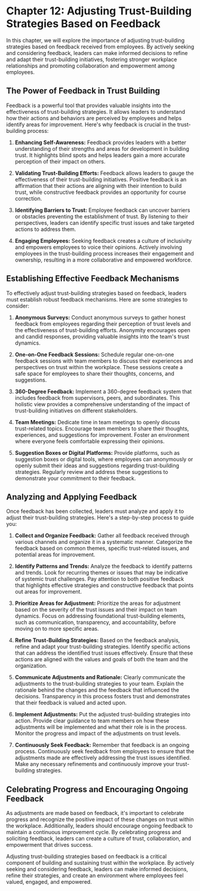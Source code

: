Chapter 12: Adjusting Trust-Building Strategies Based on Feedback
=================================================================

In this chapter, we will explore the importance of adjusting trust-building strategies based on feedback received from employees. By actively seeking and considering feedback, leaders can make informed decisions to refine and adapt their trust-building initiatives, fostering stronger workplace relationships and promoting collaboration and empowerment among employees.

The Power of Feedback in Trust Building
---------------------------------------

Feedback is a powerful tool that provides valuable insights into the effectiveness of trust-building strategies. It allows leaders to understand how their actions and behaviors are perceived by employees and helps identify areas for improvement. Here's why feedback is crucial in the trust-building process:

1. **Enhancing Self-Awareness:** Feedback provides leaders with a better understanding of their strengths and areas for development in building trust. It highlights blind spots and helps leaders gain a more accurate perception of their impact on others.

2. **Validating Trust-Building Efforts:** Feedback allows leaders to gauge the effectiveness of their trust-building initiatives. Positive feedback is an affirmation that their actions are aligning with their intention to build trust, while constructive feedback provides an opportunity for course correction.

3. **Identifying Barriers to Trust:** Employee feedback can uncover barriers or obstacles preventing the establishment of trust. By listening to their perspectives, leaders can identify specific trust issues and take targeted actions to address them.

4. **Engaging Employees:** Seeking feedback creates a culture of inclusivity and empowers employees to voice their opinions. Actively involving employees in the trust-building process increases their engagement and ownership, resulting in a more collaborative and empowered workforce.

Establishing Effective Feedback Mechanisms
------------------------------------------

To effectively adjust trust-building strategies based on feedback, leaders must establish robust feedback mechanisms. Here are some strategies to consider:

1. **Anonymous Surveys:** Conduct anonymous surveys to gather honest feedback from employees regarding their perception of trust levels and the effectiveness of trust-building efforts. Anonymity encourages open and candid responses, providing valuable insights into the team's trust dynamics.

2. **One-on-One Feedback Sessions:** Schedule regular one-on-one feedback sessions with team members to discuss their experiences and perspectives on trust within the workplace. These sessions create a safe space for employees to share their thoughts, concerns, and suggestions.

3. **360-Degree Feedback:** Implement a 360-degree feedback system that includes feedback from supervisors, peers, and subordinates. This holistic view provides a comprehensive understanding of the impact of trust-building initiatives on different stakeholders.

4. **Team Meetings:** Dedicate time in team meetings to openly discuss trust-related topics. Encourage team members to share their thoughts, experiences, and suggestions for improvement. Foster an environment where everyone feels comfortable expressing their opinions.

5. **Suggestion Boxes or Digital Platforms:** Provide platforms, such as suggestion boxes or digital tools, where employees can anonymously or openly submit their ideas and suggestions regarding trust-building strategies. Regularly review and address these suggestions to demonstrate your commitment to their feedback.

Analyzing and Applying Feedback
-------------------------------

Once feedback has been collected, leaders must analyze and apply it to adjust their trust-building strategies. Here's a step-by-step process to guide you:

1. **Collect and Organize Feedback:** Gather all feedback received through various channels and organize it in a systematic manner. Categorize the feedback based on common themes, specific trust-related issues, and potential areas for improvement.

2. **Identify Patterns and Trends:** Analyze the feedback to identify patterns and trends. Look for recurring themes or issues that may be indicative of systemic trust challenges. Pay attention to both positive feedback that highlights effective strategies and constructive feedback that points out areas for improvement.

3. **Prioritize Areas for Adjustment:** Prioritize the areas for adjustment based on the severity of the trust issues and their impact on team dynamics. Focus on addressing foundational trust-building elements, such as communication, transparency, and accountability, before moving on to more specific areas.

4. **Refine Trust-Building Strategies:** Based on the feedback analysis, refine and adapt your trust-building strategies. Identify specific actions that can address the identified trust issues effectively. Ensure that these actions are aligned with the values and goals of both the team and the organization.

5. **Communicate Adjustments and Rationale:** Clearly communicate the adjustments to the trust-building strategies to your team. Explain the rationale behind the changes and the feedback that influenced the decisions. Transparency in this process fosters trust and demonstrates that their feedback is valued and acted upon.

6. **Implement Adjustments:** Put the adjusted trust-building strategies into action. Provide clear guidance to team members on how these adjustments will be implemented and what their role is in the process. Monitor the progress and impact of the adjustments on trust levels.

7. **Continuously Seek Feedback:** Remember that feedback is an ongoing process. Continuously seek feedback from employees to ensure that the adjustments made are effectively addressing the trust issues identified. Make any necessary refinements and continuously improve your trust-building strategies.

Celebrating Progress and Encouraging Ongoing Feedback
-----------------------------------------------------

As adjustments are made based on feedback, it's important to celebrate progress and recognize the positive impact of these changes on trust within the workplace. Additionally, leaders should encourage ongoing feedback to maintain a continuous improvement cycle. By celebrating progress and soliciting feedback, leaders can create a culture of trust, collaboration, and empowerment that drives success.

Adjusting trust-building strategies based on feedback is a critical component of building and sustaining trust within the workplace. By actively seeking and considering feedback, leaders can make informed decisions, refine their strategies, and create an environment where employees feel valued, engaged, and empowered.

